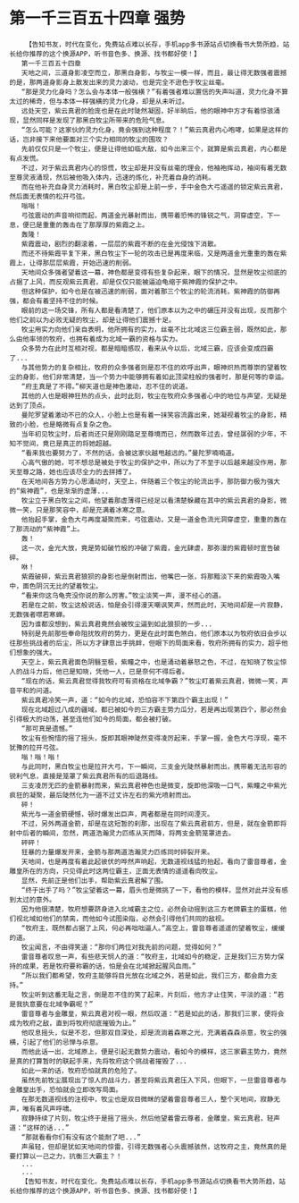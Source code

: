 # 第一千三百五十四章 强势
        【告知书友，时代在变化，免费站点难以长存，手机app多书源站点切换看书大势所趋，站长给你推荐的这个换源APP，听书音色多、换源、找书都好使！】
       第一千三百五十四章
       天地之间，三道身影凌空而立，那黑白身影，与牧尘一模一样，而且，最让得无数强者震撼的是，那两道身影身上散发出来的灵力波动，也是完全不逊色于牧尘丝毫。
       “那是灵力化身吗？怎么会与本体一般强横？”有着强者难以置信的失声叫道，灵力化身不算太过的稀奇，但与本体一样强横的灵力化身，却是从未听过。
       远处天空，紫云真君的脸庞也是在此时陡然凝固，好半晌后，他的眼神中方才有着惊骇涌现，显然同样是发现了那黑白牧尘所带来的危险气息。
       “怎么可能？这家伙的灵力化身，竟会强到这种程度？！”紫云真君内心咆哮，如果是这样的话，岂非接下来他要面对三个实力相同的牧尘的围攻？
       先前仅仅只是一个牧尘，便是让得他如临大敌，如今出来三个，就算是紫云真君，内心都是有点发慌。
       不过，对于紫云真君内心的惊慌，牧尘却是并没有丝毫的理会，他袖袍挥动，袖间有着无数至尊灵液涌现，然后被他吸入体内，迅速的炼化，补充着自身的消耗。
       而在他补充自身灵力消耗时，黑白牧尘却是上前一步，手中金色大弓遥遥的锁定紫云真君，然后面无表情的松开弓弦。
       嗡嗡！
       弓弦震动的声音响彻而起，两道金光暴射而出，携带着恐怖的锋锐之气，洞穿虚空，下一息，便已是重重的轰击在了那厚厚的紫霞之上。
       轰隆！
       紫霞震动，剧烈的翻滚着，一层层的紫霞不断的在金光侵蚀下消散。
       而还不待紫霞平复下来，黑白牧尘下一轮的攻击已是再度来临，又是两道金光重重的轰在紫霞上，让得那层层紫霞，开始迅速的削弱。
       天地间众多强者望着这一幕，神色都是变得有些复杂起来，眼下的情况，显然是牧尘彻底的占据了上风，而反观紫云真君，却是仅仅只能被逼迫龟缩于紫神霞的保护之中。
       但这种保护，如今也是在被迅速的削弱，面对着那三个牧尘的轮流消耗，紫神霞的防御再强，都会有着坚持不住的时候。
       眼前的这一场交锋，所有人都是看清楚了，他们原本以为之中的碾压并没有出现，反而那个他们之前以为必败无疑的牧尘，却是让得他们震撼十足。
       牧尘用实力向他们亲自表明，他所拥有的实力，丝毫不比北域这三位霸主弱，既然如此，那么由他率领的牧府，也拥有着成为北域一霸的资格与实力。
       众多势力在此时互相对视，都是暗暗感叹，看来从今以后，北域三霸，应该会变成四霸了...
       与其他势力的复杂相比，牧府的众多强者则是忍不住的欢呼出声，眼神炽热而尊崇的望着牧尘的身影，他们非常清楚，当一个势力中能够拥有着如此顶梁柱般的强者时，那是何等的幸运。
       “府主真是了不得。”柳天道也是神色激动，忍不住的说道。
       其他的人也是眼神狂热的点头，此时此刻，牧尘在牧府众多强者心中的地位与声望，无疑是达到了顶点。
       曼陀罗望着激动不已的众人，小脸上也是有着一抹笑容流露出来，她凝视着牧尘的身影，精致的小脸，也是略微有点复杂之色。
       当年初见牧尘时，后者尚还只是刚刚踏足至尊境而已，然而数年过去，曾经孱弱的少年，不知不觉间，竟已是真正的将她超越。
       “看来我也要努力了，不然的话，会被这家伙越甩越远的。”曼陀罗喃喃道。
       心高气傲的她，可不想总是被处于牧尘的保护之中，所以为了不至于以后越来越没作用，那天至尊之路，她也应该尽全力的去拼搏了。
       在天地间各方势力心思涌动时，天空上，伴随着三个牧尘的轮流出手，那防御力极为强大的“紫神霞”，也是渐渐的虚薄...
       牧尘立于黑白牧尘之间，他望着那虚薄得已经足以看清楚躲藏在其中的紫云真君的身影，微微一笑，只是那笑容中，却是充满着冰寒之意。
       他抬起手掌，金色大弓再度凝聚而来，弓弦震动，又是一道金色流光洞穿虚空，重重的轰在了那流动的“紫神霞”上。
       轰！
       这一次，金光大放，竟是势如破竹般的冲破了紫霞，金光肆虐，那弥漫的紫霞顿时宣告破碎。
       咻！
       紫霞破碎，紫云真君狼狈的身影也是倒射而出，他嘴巴一张，将那黯淡下来的紫霞吸入嘴中，面色阴沉无比的望着牧尘。
       “看来你这乌龟壳没你说的那么厉害。”牧尘淡笑一声，漫不经心的道。
       若是在之前，牧尘这般说话，怕是会引得漫天嘲讽笑声，然而此时，天地间却是一片寂静，无数强者噤若寒蝉。
       因为谁都没想到，紫云真君竟然会被牧尘逼到如此狼狈的一步...
       特别是先前那些奉命阻扰牧府的势力，更是在此时面色煞白，他们原本以为牧府依旧会步以往那些挑战者的后尘，所以方才肆意出手挑衅，但眼下的局面来看，牧府所拥有的实力，超乎他们想象的强大。
       天空上，紫云真君面色阴翳至极，紫瞳之中，也是涌动着暴怒之色，不过，在知晓了牧尘惊人的战斗力后，他已是知晓，凭他一人，已是奈何不得后者。
       “现在的话，紫云真君觉得我牧府可有资格在北域争霸？”牧尘盯着紫云真君，微微一笑，声音平和的问道。
       紫云真君冷笑一声，道：“如今的北域，恐怕容不下第四个霸主出现！”
       现在北域超过八成的疆域，都已被如今的三方霸主势力瓜分，若是再出现第四个，那必然会引得极大的动荡，甚至连他们如今的局面，都会被打破。
       “那可真是遗憾。”
       牧尘有些惋惜的摇了摇头，旋即其眼神陡然变得凌厉起来，手掌一握，金色大弓浮现，毫不犹豫的拉开弓弦。
       嗡！嗡！嗡！
       与此同时，黑白牧尘也是拉开大弓，下一瞬间，三支金光陡然暴射而出，携带着无法形容的锐利气息，直接是笼罩了紫云真君所有的后退路线。
       三支凌厉无匹的金箭暴射而来，紫云真君神色也是微变，旋即他深吸一口气，紫瞳之中紫光疯狂的凝聚，最后陡然化为一道不过丈许左右的紫光喷射而出。
       砰！
       紫光与一道金箭硬憾，顿时爆发出巨声，两者都是在同时间湮灭。
       不过，另外两道金箭，却是在这短暂的刹那，出现在了紫云真君前方，但是，就在金箭即将射中后者的瞬间，忽然，两道浩瀚灵力匹练从天而降，将两支金箭笼罩进去。
       砰砰！
       狂暴的力量爆发开来，金箭与那两道浩瀚灵力匹练同时碎裂开来。
       天地间，也是再度有着此起彼伏的哗然声响起，无数道视线猛的抬起，看向了雷音尊者，金雕皇所在的方向，只见得此时这两位霸主，正面无表情的遥遥看向牧尘。
       显然，先前正是他们出手，帮助紫云真君解了围。
       “终于出手了吗？”牧尘望着这一幕，眉头也是微挑了一下，看他的模样，显然对此并没有感到太过的意外。
       因为他很清楚，牧府想要跻身进入北域霸主之位，必然会动摇到这三方老牌霸主的蛋糕，他们视北域如他们的禁脔，而他如今试图染指，必然会引得他们共同的敌视。
       “牧府主，既然都占据了上风，何必再咄咄逼人。”高空上，雷音尊者遥遥的望着牧尘，缓缓的道。
       牧尘闻言，不由得笑道：“那你们两位对我先前的问题，觉得如何？”
       雷音尊者叹息一声，有些悲天悯人的道：“牧府主，北域如今的稳定，正是我们三方势力保持的成果，若是牧府要称霸的话，怕是会在北域掀起腥风血雨。”
       “所以我们都希望，牧府主能够将目光放在北域之外，若是如此，我们三方，都会鼎力支持。”
       牧尘听到这番无耻之言，倒是忍不住的笑了起来，片刻后，他方才止住笑，平淡的道：“若是我执意要在北域争霸呢？”
       雷音尊者与金雕皇，紫云真君对视一眼，然后叹道：“若是如此的话，那我们三家，便将会成为牧府之敌，直到将牧府彻底摧毁为止。”
       他叹息摇头，似是不忍，但那双目深处，却是流淌着森寒之光，充满着森森杀意，牧尘的强横，引起了他们的忌惮与杀意。
       而他此话一出，北域原上，便是引起无数势力震动，看如今的模样，这三家霸主势力，竟然是真的打算暂时的联起手来，先将牧府这个挑战者摧毁了...
       如此一来的话，牧府恐怕就真的危险了。
       虽然先前牧尘展现出了惊人的战斗力，甚至将紫云真君压入下风，但眼下，一旦雷音尊者与金雕皇出手，恐怕就会立即改写局面。
       在那无数道视线的注视中，牧尘也是双目微眯的望着雷音尊者三人，整个天地间，寂静无声，唯有着风声呼啸。
       寂静持续了片刻，牧尘终于是摇了摇头，然后他望着雷云尊者，金雕皇，紫云真君，轻声道：“这样的话...”
       “那就看看你们有没有这个能耐了吧...”
       声虽轻，但却是犹如天地间的惊雷，引得无数强者心头震撼骇然，这牧府之主，竟然真的是要打算以一己之力，抗衡三大霸主？！
       ...
       ...
       【告知书友，时代在变化，免费站点难以长存，手机app多书源站点切换看书大势所趋，站长给你推荐的这个换源APP，听书音色多、换源、找书都好使！】